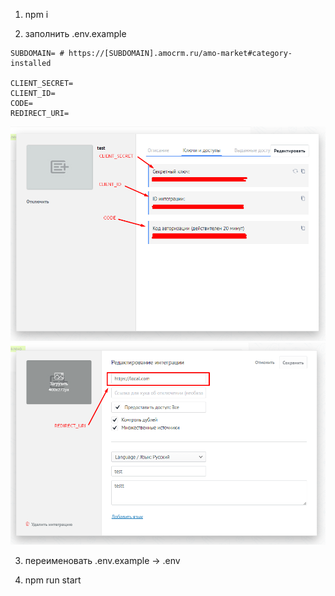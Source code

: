 1. npm i

2. заполнить .env.example
```
SUBDOMAIN= # https://[SUBDOMAIN].amocrm.ru/amo-market#category-installed

CLIENT_SECRET=
CLIENT_ID=
CODE=
REDIRECT_URI=
```
![](https://github.com/localjohny/amoCRM-nest-backend-app/blob/main/env_example.png)
![](https://github.com/localjohny/amoCRM-nest-backend-app/blob/main/env_example2.png)

3. переименовать .env.example -> .env

4. npm run start